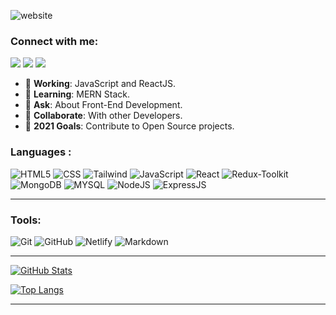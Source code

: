![website](banner.png)

### Connect with me:
 [<img src="https://img.shields.io/badge/LinkedIn-0077B5?style=for-the-badge&logo=linkedin&logoColor=white">][linkedin] [<img src="https://img.shields.io/badge/Twitter-1DA1F2?style=for-the-badge&logo=twitter&logoColor=white">][twitter] [<img src="https://img.shields.io/badge/Hashnode-2962ff?style=for-the-badge&logo=hashnode&logoColor=white">][hashnode]  

- 🔭 <b>Working</b>: JavaScript and ReactJS.
- 🌱 <b>Learning</b>: MERN Stack.
- 💬 <b>Ask</b>: About Front-End Development.
- 👯 <b>Collaborate</b>: With other Developers.
- 🥅 <b>2021 Goals</b>: Contribute to Open Source projects.

### Languages :
 ![HTML5](https://img.shields.io/badge/HTML5-E34F26?style=for-the-badge&logo=html5&logoColor=white) ![CSS](https://img.shields.io/badge/CSS3-1572B6?style=for-the-badge&logo=css3&logoColor=white) ![Tailwind](https://img.shields.io/badge/Tailwind_CSS-38B2AC?style=for-the-badge&logo=tailwind-css&logoColor=white) ![JavaScript](https://img.shields.io/badge/JavaScript-323330?style=for-the-badge&logo=javascript&logoColor=F7DF1E) ![React](https://img.shields.io/badge/React-20232A?style=for-the-badge&logo=react&logoColor=61DAFB) ![Redux-Toolkit](https://img.shields.io/badge/Redux-Toolkit-20232A?style=for-the-badge&logo=reduxtoolkit&logoColor=61DAFB) ![MongoDB](https://img.shields.io/badge/MongoDB-20232A?style=for-the-badge&logo=mongodb&logoColor=61DAFB) ![MYSQL](https://img.shields.io/badge/MySQL-00000F?style=for-the-badge&logo=mysql&logoColor=white) ![NodeJS](https://img.shields.io/badge/node.js-73ab63?style=for-the-badge&logo=node.js&logoColor=white) ![ExpressJS](https://img.shields.io/badge/express.js-%23404d59.svg?style=for-the-badge&logo=express&logoColor=%2361DAFB) 

---

### Tools: 

![Git](https://img.shields.io/badge/git-e84d31?style=for-the-badge&logo=git&logoColor=white) ![GitHub](https://img.shields.io/badge/Github-ccc?style=for-the-badge&logo=github&logoColor=black) ![Netlify](https://img.shields.io/badge/Netlify-00C7B7?style=for-the-badge&logo=netlify&logoColor=white) ![Markdown](https://img.shields.io/badge/Markdown-000000?style=for-the-badge&logo=markdown&logoColor=white)  

---

[![GitHub Stats](https://github-readme-stats.vercel.app/api?username=utpalthedev&layout=compact&show_icons=true&theme=onedark)](https://github.com/utpalthedev/github-readme-stats)


[![Top Langs](https://github-readme-stats.vercel.app/api/top-langs/?username=utpalthedev&layout=compact&theme=onedark)](https://github.com/utpalthedev/github-readme-stats)

---


[website]: https://utpalpati.netlify.app
[twitter]: https://twitter.com/CodesUtpal
[linkedin]: www.linkedin.com/in/utpal-pati-3bb659170
[hashnode]: https://hashnode.com/@UtpalTheDev


